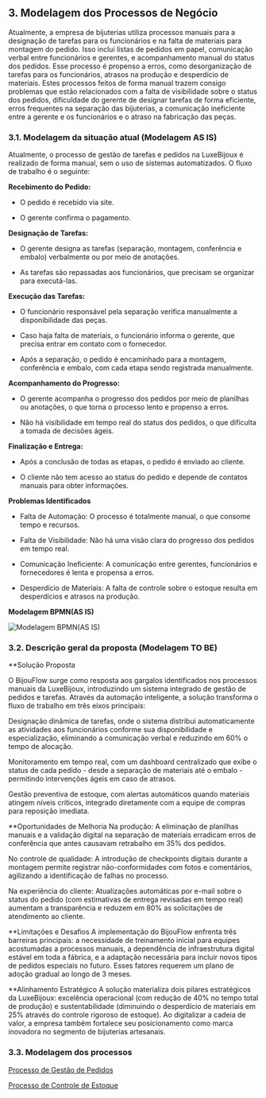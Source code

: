 ## 3. Modelagem dos Processos de Negócio

Atualmente, a empresa de bijuterias utiliza processos manuais para a designação de tarefas para os funcionários e na falta de materiais para montagem do pedido. Isso inclui listas de pedidos em papel, comunicação verbal entre funcionários e gerentes, e acompanhamento manual do status dos pedidos. Esse processo é propenso a erros, como desorganização de tarefas para os funcionários, atrasos na produção e desperdício de materiais. Estes processos feitos de forma manual trazem consigo problemas que estão relacionados com a falta de visibilidade sobre o status dos pedidos, dificuldade do gerente de designar tarefas de forma eficiente, erros frequentes na separação das bijuterias, a comunicação ineficiente entre a gerente e os funcionários e o atraso na fabricação das peças.


### 3.1. Modelagem da situação atual (Modelagem AS IS)

Atualmente, o processo de gestão de tarefas e pedidos na LuxeBijoux é realizado de forma manual, sem o uso de sistemas automatizados. O fluxo de trabalho é o seguinte:

**Recebimento do Pedido:**

- O pedido é recebido via site.

- O gerente confirma o pagamento.

**Designação de Tarefas:**

- O gerente designa as tarefas (separação, montagem, conferência e embalo) verbalmente ou por meio de anotações.

- As tarefas são repassadas aos funcionários, que precisam se organizar para executá-las.

**Execução das Tarefas:**

- O funcionário responsável pela separação verifica manualmente a disponibilidade das peças.

- Caso haja falta de materiais, o funcionário informa o gerente, que precisa entrar em contato com o fornecedor.

- Após a separação, o pedido é encaminhado para a montagem, conferência e embalo, com cada etapa sendo registrada manualmente.

**Acompanhamento do Progresso:**

- O gerente acompanha o progresso dos pedidos por meio de planilhas ou anotações, o que torna o processo lento e propenso a erros.

- Não há visibilidade em tempo real do status dos pedidos, o que dificulta a tomada de decisões ágeis.

**Finalização e Entrega:**

- Após a conclusão de todas as etapas, o pedido é enviado ao cliente.

- O cliente não tem acesso ao status do pedido e depende de contatos manuais para obter informações.

**Problemas Identificados**
- Falta de Automação: O processo é totalmente manual, o que consome tempo e recursos.

- Falta de Visibilidade: Não há uma visão clara do progresso dos pedidos em tempo real.

- Comunicação Ineficiente: A comunicação entre gerentes, funcionários e fornecedores é lenta e propensa a erros.

- Desperdício de Materiais: A falta de controle sobre o estoque resulta em desperdícios e atrasos na produção.


**Modelagem BPMN(AS IS)**

![Modelagem BPMN(AS IS)](https://github.com/ICEI-PUCMinas-PSG-SI-TI/psg-si-2025-1-p3-tiapn-6818100-grupo-4-1/blob/main/docs/images/96bf92c7-6ff2-40e6-b455-d6f096c29b78.jpg)


### 3.2. Descrição geral da proposta (Modelagem TO BE)

**Solução Proposta

O BijouFlow surge como resposta aos gargalos identificados nos processos manuais da LuxeBijoux, introduzindo um sistema integrado de gestão de pedidos e tarefas. Através da automação inteligente, a solução transforma o fluxo de trabalho em três eixos principais:

Designação dinâmica de tarefas, onde o sistema distribui automaticamente as atividades aos funcionários conforme sua disponibilidade e especialização, eliminando a comunicação verbal e reduzindo em 60% o tempo de alocação.

Monitoramento em tempo real, com um dashboard centralizado que exibe o status de cada pedido - desde a separação de materiais até o embalo - permitindo intervenções ágeis em caso de atrasos.

Gestão preventiva de estoque, com alertas automáticos quando materiais atingem níveis críticos, integrado diretamente com a equipe de compras para reposição imediata.

**Oportunidades de Melhoria
Na produção: A eliminação de planilhas manuais e a validação digital na separação de materiais erradicam erros de conferência que antes causavam retrabalho em 35% dos pedidos.

No controle de qualidade: A introdução de checkpoints digitais durante a montagem permite registrar não-conformidades com fotos e comentários, agilizando a identificação de falhas no processo.

Na experiência do cliente: Atualizações automáticas por e-mail sobre o status do pedido (com estimativas de entrega revisadas em tempo real) aumentam a transparência e reduzem em 80% as solicitações de atendimento ao cliente.

**Limitações e Desafios
A implementação do BijouFlow enfrenta três barreiras principais: a necessidade de treinamento inicial para equipes acostumadas a processos manuais, a dependência de infraestrutura digital estável em toda a fábrica, e a adaptação necessária para incluir novos tipos de pedidos especiais no futuro. Esses fatores requerem um plano de adoção gradual ao longo de 3 meses.

**Alinhamento Estratégico
A solução materializa dois pilares estratégicos da LuxeBijoux: excelência operacional (com redução de 40% no tempo total de produção) e sustentabilidade (diminuindo o desperdício de materiais em 25% através do controle rigoroso de estoque). Ao digitalizar a cadeia de valor, a empresa também fortalece seu posicionamento como marca inovadora no segmento de bijuterias artesanais.


### 3.3. Modelagem dos processos

[Processo de Gestão de Pedidos](./processos/processo-1-nome-do-processo.md "Detalhamento do Processo 1.")

[Processo de Controle de Estoque](./processos/processo-2-nome-do-processo.md "Detalhamento do Processo 2.")
